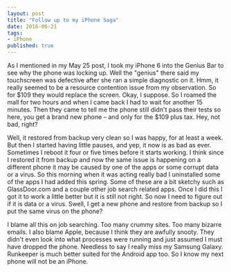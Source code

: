 ```yaml
---
layout: post
title: "Follow up to my iPhone Saga"
date: 2016-06-21
tags:
- iPhone
published: true
---
```

As I mentioned in my May 25 post, I took my iPhone 6 into the Genius Bar to see why the phone was locking up.  Well the "genius" there said my touchscreen was defective after she ran a simple diagnostic on it.  Hmm, it really seemed to be a resource contention issue from my observation.  So for $109 they would replace the screen.  Okay, I suppose.  So I roamed the mall for two hours and when I came back I had to wait for another 15 minutes.  Then they came to tell me the phone still didn't pass their tests so here, you get a brand new phone – and only for the $109 plus tax.  Hey, not bad, right? 

Well, it restored from backup very clean so I was happy, for at least a week.  But then I started having little pauses, and yep, it now is as bad as ever.  Sometimes I reboot it four or five times before it starts working.  I think since I restored it from backup and now the same issue is happening on a different phone it may be caused by one of the apps or some corrupt data or a virus.  So this morning when it was acting really bad I uninstalled some of the apps I had added this spring.  Some of these are a bit sketchy such as GlassDoor.com and a couple other job search related apps.  Once I did this I got it to work a little better but it is still not right.  So now I need to figure out if it is data or a virus.  Swell, I get a new phone and restore from backup so I put the same virus on the phone?   

I blame all this on job searching.  Too many crummy sites.  Too many bizarre emails.  I also blame Apple, because I think they are awfully snooty.  They didn't even look into what processes were running and just assumed I must have dropped the phone.  Needless to say I really miss my Samsung Galaxy.  Runkeeper is much better suited for the Android app too.  So I know my next phone will not be an iPhone. 
 
 
